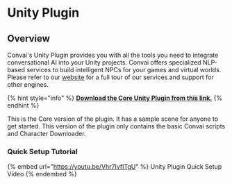 # Unity Plugin

## Overview

Convai's Unity Plugin provides you with all the tools you need to integrate conversational AI into your Unity projects. Convai offers specialized NLP-based services to build intelligent NPCs for your games and virtual worlds. Please refer to our [website](https://convai.com/) for a full tour of our services and support for other engines.

{% hint style="info" %}
[**Download the Core Unity Plugin from this link.**](https://drive.google.com/file/d/1dslrRcI6e02LvL-coupUoTFRlBDLjvMA/view)
{% endhint %}

This is the Core version of the plugin. It has a sample scene for anyone to get started. This version of the plugin only contains the basic Convai scripts and Character Downloader.

### Quick Setup Tutorial

{% embed url="https://youtu.be/Vhr7IvfITgU" %}
Unity Plugin Quick Setup Video
{% endembed %}
